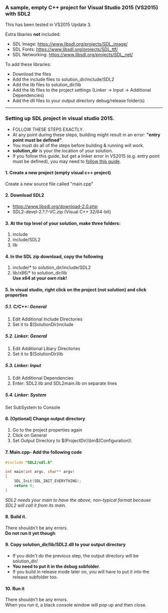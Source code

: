### A sample, empty C++ project for Visual Studio 2015 (VS2015) with SDL2 ###
This has been tested in VS2015 Update 3.

Extra libaries **not** included:
* SDL Image: https://www.libsdl.org/projects/SDL_image/
* SDL Fonts: https://www.libsdl.org/projects/SDL_ttf/
* SDL Networking: https://www.libsdl.org/projects/SDL_net/

To add these libraries:
* Download the files
* Add the include files to solution_dir/include/SDL2
* Add the lib files to solution_dir/lib
* Add the lib files to the project settings (Linker -> Input -> Additional Dependencies)
* Add the dll files to your output directory debug/release folder(s)

----

### Setting up SDL project in visual studio 2015. ###

* FOLLOW THESE STEPS EXACTLY.<br>
* At any point during these steps, building might result in an error:	**"entry point must be defined"**.<br>
* You must do all of the steps before building &amp; running will work.<br>
* **solution_dir** is your the location of your solution.
* If you follow this guide, but get a linker error in VS2015 (e.g. entry point must be defined), you may need to [follow this guide](http://headerphile.com/sdl2/sdl2-part-0-setting-up-visual-studio-for-sdl2/).


#### 1. Create a new project (empty visual c++ project)
Create a new source file called "main.cpp"

#### 2. Download SDL2
* https://www.libsdl.org/download-2.0.php
* SDL2-devel-2.?.?-VC.zip (Visual C++ 32/64-bit)

#### 3. At the top level of your solution, make three folders:
1. include
2. include/SDL2
3. lib

#### 4. In the SDL zip download, copy the following
1.  include/* to solution_dir/include/SDL2
2.  lib/x86/* to solution_dir/lib<br>
**Use x64 at your own risk!**

#### 5. In visual studio, right click on the project (not solution) and click properties
##### 5.1. C/C++: General
1. Edit Additional Include Directories
2. Set it to $(SolutionDir)include

##### 5.2. Linker: General
1. Edit Additional Libary Directories
2. Set it to $(SolutionDir)lib

##### 5.3. Linker: Input
1. Edit Additional Dependencies
2. Enter: SDL2.lib and SDL2main.lib on separate lines

##### 5.4. Linker: System
Set SubSystem to Console

#### 6. [Optional] Change output directory
1. Go to the project properties again
2. Click on General
3. Set Output Directory to $(ProjectDir)\bin\$(Configuration)\

#### 7. Main.cpp- Add the following code
```c++
#include "SDL2/sdl.h"

int main(int argc, char** argv)
{
	SDL_Init(SDL_INIT_EVERYTHING);
	return 0;
}
```
_SDL2 needs your main to have the above, non-typical format because SDL2 will call it from its main._

#### 8. Build it. 
There shouldn't be any errors.<br>
**Do not run it yet though**

#### 9. Copy solution_dir/lib/SDL2.dll to your output directory
* If you didn't do the previous step, the output directory will be solution_dir/
* **You need to put it in the debug subfolder**.
* If you build in release mode later on, you will have to put it into the release subfolder too.

#### 10. Run it
There shouldn't be any errors.<br>
When you run it, a black console window will pop up and then close.
